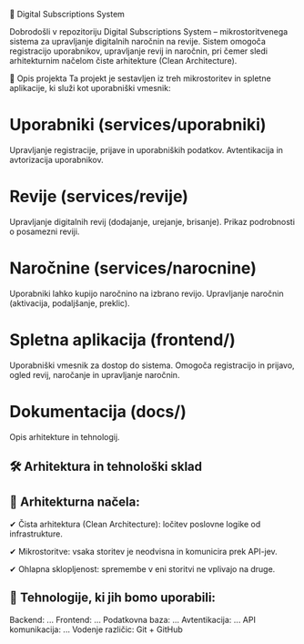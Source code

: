 📌 Digital Subscriptions System

Dobrodošli v repozitoriju Digital Subscriptions System – mikrostoritvenega sistema za upravljanje digitalnih naročnin na revije. Sistem omogoča registracijo uporabnikov, upravljanje revij in naročnin, pri čemer sledi arhitekturnim načelom čiste arhitekture (Clean Architecture).

📖 Opis projekta
Ta projekt je sestavljen iz treh mikrostoritev in spletne aplikacije, ki služi kot uporabniški vmesnik:

# Uporabniki (services/uporabniki)
Upravljanje registracije, prijave in uporabniških podatkov.
Avtentikacija in avtorizacija uporabnikov.

# Revije (services/revije)
Upravljanje digitalnih revij (dodajanje, urejanje, brisanje).
Prikaz podrobnosti o posamezni reviji.

# Naročnine (services/narocnine)
Uporabniki lahko kupijo naročnino na izbrano revijo.
Upravljanje naročnin (aktivacija, podaljšanje, preklic).

# Spletna aplikacija (frontend/)
Uporabniški vmesnik za dostop do sistema.
Omogoča registracijo in prijavo, ogled revij, naročanje in upravljanje naročnin.

# Dokumentacija (docs/)
Opis arhitekture in tehnologij.

## 🛠️ Arhitektura in tehnološki sklad
## 🔸 Arhitekturna načela:
✔ Čista arhitektura (Clean Architecture): ločitev poslovne logike od infrastrukture.

✔ Mikrostoritve: vsaka storitev je neodvisna in komunicira prek API-jev.

✔ Ohlapna sklopljenost: spremembe v eni storitvi ne vplivajo na druge.

## 🔸 Tehnologije, ki jih bomo uporabili:

Backend: ...
Frontend: ...
Podatkovna baza: ...
Avtentikacija: ...
API komunikacija: ...
Vodenje različic: Git + GitHub
